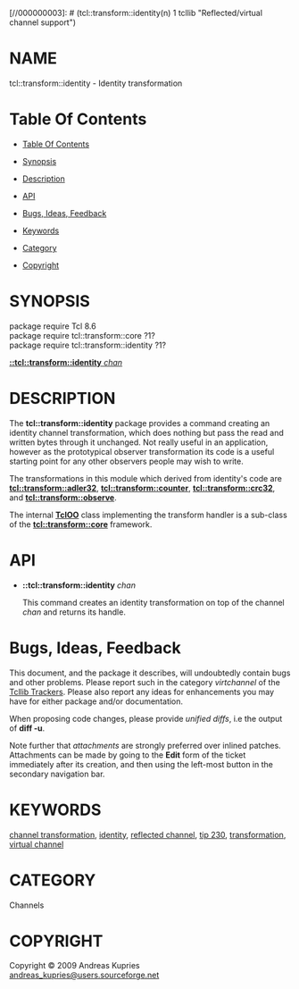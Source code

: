 
[//000000001]: # (tcl::transform::identity - Reflected/virtual channel support)
[//000000002]: # (Generated from file 'identity.man' by tcllib/doctools with format 'markdown')
[//000000003]: # (tcl::transform::identity(n) 1 tcllib "Reflected/virtual channel support")

# NAME

tcl::transform::identity - Identity transformation

# <a name='toc'></a>Table Of Contents

  -  [Table Of Contents](#toc)

  -  [Synopsis](#synopsis)

  -  [Description](#section1)

  -  [API](#section2)

  -  [Bugs, Ideas, Feedback](#section3)

  -  [Keywords](#keywords)

  -  [Category](#category)

  -  [Copyright](#copyright)

# <a name='synopsis'></a>SYNOPSIS

package require Tcl 8.6  
package require tcl::transform::core ?1?  
package require tcl::transform::identity ?1?  

[__::tcl::transform::identity__ *chan*](#1)  

# <a name='description'></a>DESCRIPTION

The __tcl::transform::identity__ package provides a command creating an identity
channel transformation, which does nothing but pass the read and written bytes
through it unchanged. Not really useful in an application, however as the
prototypical observer transformation its code is a useful starting point for any
other observers people may wish to write.

The transformations in this module which derived from identity's code are
__[tcl::transform::adler32](adler32.md)__,
__[tcl::transform::counter](vt_counter.md)__,
__[tcl::transform::crc32](vt_crc32.md)__, and
__[tcl::transform::observe](observe.md)__.

The internal __[TclOO](../../../../index.md#tcloo)__ class implementing the
transform handler is a sub-class of the
__[tcl::transform::core](../virtchannel_core/transformcore.md)__ framework.

# <a name='section2'></a>API

  - <a name='1'></a>__::tcl::transform::identity__ *chan*

    This command creates an identity transformation on top of the channel *chan*
    and returns its handle.

# <a name='section3'></a>Bugs, Ideas, Feedback

This document, and the package it describes, will undoubtedly contain bugs and
other problems. Please report such in the category *virtchannel* of the [Tcllib
Trackers](http://core.tcl.tk/tcllib/reportlist). Please also report any ideas
for enhancements you may have for either package and/or documentation.

When proposing code changes, please provide *unified diffs*, i.e the output of
__diff -u__.

Note further that *attachments* are strongly preferred over inlined patches.
Attachments can be made by going to the __Edit__ form of the ticket immediately
after its creation, and then using the left-most button in the secondary
navigation bar.

# <a name='keywords'></a>KEYWORDS

[channel transformation](../../../../index.md#channel_transformation),
[identity](../../../../index.md#identity), [reflected
channel](../../../../index.md#reflected_channel), [tip
230](../../../../index.md#tip_230),
[transformation](../../../../index.md#transformation), [virtual
channel](../../../../index.md#virtual_channel)

# <a name='category'></a>CATEGORY

Channels

# <a name='copyright'></a>COPYRIGHT

Copyright &copy; 2009 Andreas Kupries <andreas_kupries@users.sourceforge.net>
